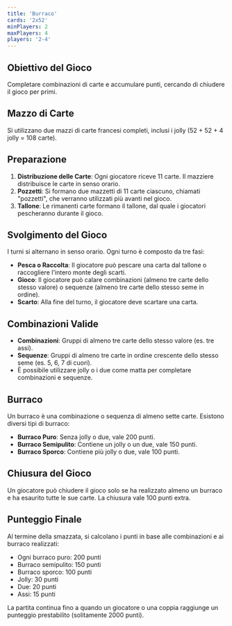 ```yaml
---
title: 'Burraco'
cards: '2x52'
minPlayers: 2
maxPlayers: 4
players: '2-4'
---
```


## Obiettivo del Gioco

Completare combinazioni di carte e accumulare punti, cercando di chiudere il gioco per primi.

## Mazzo di Carte

Si utilizzano due mazzi di carte francesi completi, inclusi i jolly (52 + 52 + 4 jolly = 108 carte).

## Preparazione

1. __Distribuzione delle Carte__: Ogni giocatore riceve 11 carte. Il mazziere distribuisce le carte in senso orario.
2. __Pozzetti__: Si formano due mazzetti di 11 carte ciascuno, chiamati "pozzetti", che verranno utilizzati più avanti nel gioco.
3. __Tallone__: Le rimanenti carte formano il tallone, dal quale i giocatori pescheranno durante il gioco.

## Svolgimento del Gioco

I turni si alternano in senso orario.
Ogni turno è composto da tre fasi:
- __Pesca o Raccolta__: Il giocatore può pescare una carta dal tallone o raccogliere l'intero monte degli scarti.
- __Gioco__: Il giocatore può calare combinazioni (almeno tre carte dello stesso valore) o sequenze (almeno tre carte dello stesso seme in ordine).
- __Scarto__: Alla fine del turno, il giocatore deve scartare una carta.

## Combinazioni Valide

- __Combinazioni__: Gruppi di almeno tre carte dello stesso valore (es. tre assi).
- __Sequenze__: Gruppi di almeno tre carte in ordine crescente dello stesso seme (es. 5, 6, 7 di cuori).
- È possibile utilizzare jolly o i due come matta per completare combinazioni e sequenze.

## Burraco

Un burraco è una combinazione o sequenza di almeno sette carte.
Esistono diversi tipi di burraco:
- __Burraco Puro__: Senza jolly o due, vale 200 punti.
- __Burraco Semipulito__: Contiene un jolly o un due, vale 150 punti.
- __Burraco Sporco__: Contiene più jolly o due, vale 100 punti.

## Chiusura del Gioco

Un giocatore può chiudere il gioco solo se ha realizzato almeno un burraco e ha esaurito tutte le sue carte.
La chiusura vale 100 punti extra.

## Punteggio Finale

Al termine della smazzata, si calcolano i punti in base alle combinazioni e ai burraco realizzati:
- Ogni burraco puro: 200 punti
- Burraco semipulito: 150 punti
- Burraco sporco: 100 punti
- Jolly: 30 punti
- Due: 20 punti
- Assi: 15 punti

La partita continua fino a quando un giocatore o una coppia raggiunge un punteggio prestabilito (solitamente 2000 punti).
